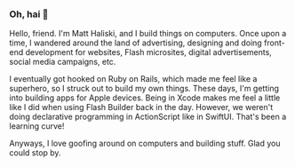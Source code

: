 ### Oh, hai 👋

Hello, friend. I'm Matt Haliski, and I build things on computers. Once upon a time, I wandered around the land of advertising, designing and doing front-end development for websites, Flash microsites, digital advertisements, social media campaigns, etc.

I eventually got hooked on Ruby on Rails, which made me feel like a superhero, so I struck out to build my own things. These days, I'm getting into building apps for Apple devices. Being in Xcode makes me feel a little like I did when using Flash Builder back in the day. However, we weren't doing declarative programming in ActionScript like in SwiftUI. That's been a learning curve!

Anyways, I love goofing around on computers and building stuff. Glad you could stop by.
